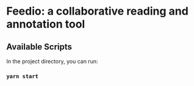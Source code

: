 # Feedio: a collaborative reading and annotation tool

## Available Scripts

In the project directory, you can run:

### `yarn start`
